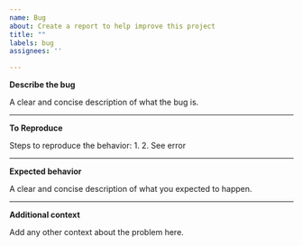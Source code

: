 ```yaml
---
name: Bug
about: Create a report to help improve this project
title: ""
labels: bug
assignees: ''

---
```


**Describe the bug**

A clear and concise description of what the bug is.

---
**To Reproduce**

Steps to reproduce the behavior:
1. 
2. See error

---
**Expected behavior**

A clear and concise description of what you expected to happen.

---
**Additional context**

Add any other context about the problem here.

